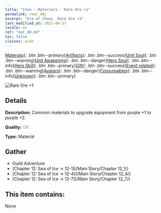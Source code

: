 ```yaml
---
title: "Item - Materials - Rare Ore +1"
permalink: /mat_40/
excerpt: "Era of Chaos  Rare Ore +1"
last_modified_at: 2021-04-27
locale: en
ref: "mat_40.md"
toc: false
classes: wide
---
```

 [Materials](/Items/){: .btn .btn--primary}[Artifacts](/Items/Artifacts/){: .btn .btn--success}[Unit Soul](/Items/UnitSoul/){: .btn .btn--warning}[Unit Awakening](/Items/UnitAwakening/){: .btn .btn--danger}[Hero Soul](/Items/HeroSoul/){: .btn .btn--info}[Hero Skill](/Items/HeroSkill/){: .btn .btn--primary}[Gift](/Items/Gift/){: .btn .btn--success}[Event related](/Items/Events/){: .btn .btn--warning}[Avatars](/Items/Avatars/){: .btn .btn--danger}[Consumables](/Items/Consumables/){: .btn .btn--info}[Unknown](/Items/Unknown/){: .btn .btn--primary}

 ![Rare Ore +1](/images/t/i_cailiao_kuangshi2.png)

## Details
 **Description:** Common materials to upgrade equipment from purple +1 to purple +2.

 **Quality:** <span style="color: #DA70D6">OK</span>

 **Type:** Material

## Gather

*    Guild Adventure 
*    [Chapter 12: Sea of Ice -> 12-1](/Main Story/Chapter 12_1/) 
*    [Chapter 12: Sea of Ice -> 12-4](/Main Story/Chapter 12_4/) 
*    [Chapter 12: Sea of Ice -> 12-7](/Main Story/Chapter 12_7/) 

## This item contains:

  None

